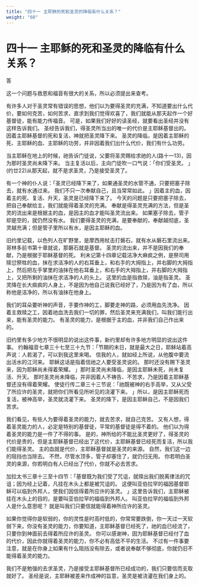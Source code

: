 ```yaml
---
title: "四十一 主耶稣的死和圣灵的降临有什么关系？"
weight: "60"
---
```


# 四十一 主耶稣的死和圣灵的降临有什么关系？


答

这一个问题与救恩和福音有很大的关系，所以必须提出来查考。

有许多人对于圣灵常有错误的思想，他们以为要得圣灵的充满，不知道要出什么代价，要如何克苦，如何苦求，直求到我们觉得欢喜了，我们就能从那天起作一个好基督徒，能有能力传福音。
可是，如果我们好好的读圣经，就要看出圣经并没有这样告诉我们。
圣经告诉我们，得圣灵所当出的唯一的代价是主耶稣基督出的。
因着主耶稣基督的死和复活，神就把圣灵降下来。
圣灵的降临，是因着主耶稣的死、主耶稣的血、主耶稣的功劳，并非因着我们出什么代价，我们有什么功劳。

当主耶稣在地上的时候，祂告诉门徒说，父要将圣灵赐给求祂的人(路十一13)，因为那时圣灵尚未降下来。
当主复活以后，主向门徒吹一口气说：「你们受圣灵。
」(约廿22)从那天起，就不是求圣灵，乃是接受圣灵了。

有一个神的仆人说：「圣灵已经降下来了，如果通圣灵的水管不通，只要把塞子除去，就有水通过来。
我们不只一次奉献自己，且当常常如此。
」因着主的血，因着主的死、复活、升天，圣灵是已经降下来了。
今天的问题是只要把塞子除去，把自己奉献给主，我们就能得着圣灵的充满。
奉献是得圣灵充满的方法，但是圣灵的流出来是根据主的血，是因主的血才能叫圣灵流出来。
如果塞子除去，管子却是空的，就仍然没有水。
我们要得圣灵的充满，是要奉献的，奉献越彻底，圣灵越充满；但是管子里所以有水，是因主耶稣的血。

旧约里记载，以色列人在旷野里，是摩西用杖击打磐石，就有水从磐石里流出来。
哥林多前书第十章就说，那磐石就是基督。
圣灵的流出来，并不是因我们的奉献，乃是根据于耶稣基督的死。
利未记第十四章记载洁净大痳疯之例，是祭司用赎愆祭牲的血，抹在求洁净的人的右耳垂上，和右手的大拇指上，并右脚的大拇指上，然后把左手掌里的油抹在他右耳垂上，和右手的大拇指上，并右脚的大拇指上，又把所剩的油抹在求洁净的人的头上。
这里的血是指救赎，油是指圣灵。
圣灵降在长大痲疯的人身上，不是因为他自己说我已经好了，乃是因为有了血，所以称他是洁净的，所以有油抹在他身上。

我们的耳朵要听神的声音，手要作神的工，脚要走神的路，必须用血先洗净。
因着主救赎之工，因着祂血洗去我们一切的罪，然后圣灵来充满我们，叫我们能行出来，能有圣灵的能力。
有圣灵的能力，是根据于主的血，并非我们自己作出来的。

旧约里有多少地方不很明显的说出这件事，新约里却有许多地方明显的说出这件事。
约翰福音七章三十七至三十九节：「节期的末日，就是最大之日，耶稣站着高声说：人若渴了，可以到我这里来喝。
信我的人，就如经上所说，从他腹中要流出活水的江河来。
耶稣这话是指着信祂之人要受圣灵说的。
那时还没有赐下圣灵来，因为耶稣尚未得着荣耀。
」那时圣灵尚未降临，是因主耶稣未死，尚未复活、升天。
那时圣灵尚未降临，并非因着人不祷告、不苦求，乃是因着主耶稣基督还没有得着荣耀。
使徒行传二章三十三节说：「祂既被神的右手高举，又从父受了所应许的圣灵，就把你们所看见所听见的浇灌下来。
」所以，是因主耶稣死而复活，被神高举，圣灵就浇灌下来。
圣灵的降下，是因主耶稣自己，不是因我们苦求。

我们看见，有些人为要得着圣灵的能力，就去苦求，就自己克苦。
又有人想，得着圣灵能力的人，必定是特别的基督徒，平常的基督徒是得不着的。
他们以为得着圣灵的能力是一件了不得的事。
是的，神所给的不能比圣灵更好了，得圣灵的代价是贵的，但是主耶稣基督已经出了这代价，主耶稣基督已经死而复活，所以我们能得圣灵。
主的血就是代价，主耶稣基督就是圣灵的来源。
自然，我们这一边的阻挡也当除去。
不然，尽管水顶多，管子却塞住了，就仍归无用。
你若明白圣灵的来源，你若明白有人已经出了代价，你就不必去苦求。

加拉太书三章十三至十四节：「基督既为我们受了咒诅，就赎出我们脱离律法的咒诅；因为经上记着，凡挂在木头上都是被咒诅的。
这便叫亚伯拉罕的福因基督耶稣可以临到外邦人，使我们因信得着所应许的圣灵。
」这里告诉我们，主耶稣被挂在木头上的目的，是要叫亚伯拉罕的福临到外邦人。
叫亚伯拉罕的福临到外邦人是什么意思呢？
就是叫我们只要信就能得着神所应许的圣灵。

如果你觉得你是软弱的，你的灵性是时高时低的，你常常要跌倒，你一天过一天软弱下来，你没有圣灵的能力，你要知道，主耶稣基督已经死了，祂的血已经流了，只要你到神面前去得着所应许的圣灵。
你可以感谢神，因为耶稣基督已经付了血的代价，因此你就得着圣灵的能力，你不必有高低不平的生活。
不过有一件事要注意，就是在你身上如果有什么阻挡没有除去，或者说奉献不够彻底，你就仍旧不能得着圣灵的能力。

我们不是勉强的去求圣灵，乃是接受主耶稣基督所已经成功的，我们只要信而支取就好了。
圣经是说，主耶稣被差来作成神的旨意，圣灵是被浇灌在我们身上的。
